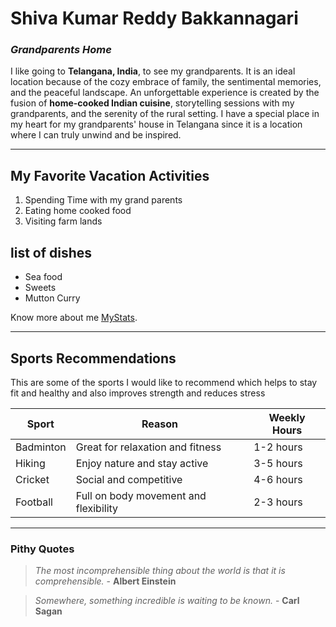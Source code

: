 # **Shiva Kumar Reddy Bakkannagari**
### *Grandparents Home*

I like going to **Telangana, India**, to see my grandparents. It is an ideal location because of the cozy embrace of family, the sentimental memories, and the peaceful landscape. An unforgettable experience is created by the fusion of **home-cooked Indian cuisine**, storytelling sessions with my grandparents, and the serenity of the rural setting. I have a special place in my heart for my grandparents' house in Telangana since it is a location where I can truly unwind and be inspired.

---
##  My Favorite Vacation Activities

   1. Spending Time with my grand parents
   2. Eating home cooked food
   3. Visiting farm lands

## list of dishes
 
- Sea food
- Sweets
-  Mutton Curry

 Know more about me [MyStats](MyStats.md).

---

## Sports Recommendations
This are some of the sports I would like to recommend which helps to stay fit and healthy and also improves strength and reduces stress


| Sport            | Reason                                | Weekly Hours |
| ---------------- | ------------------------------------- | ------------ |
| Badminton        | Great for relaxation and fitness      | 1-2 hours    |
| Hiking           | Enjoy nature and stay active          | 3-5 hours    |
| Cricket           | Social and competitive                | 4-6 hours    |
| Football             | Full on body movement and flexibility         | 2-3 hours    |

---
### Pithy Quotes

> *The most incomprehensible thing about the world is that it is comprehensible.* - **Albert Einstein**

> *Somewhere, something incredible is waiting to be known.* - **Carl Sagan**


